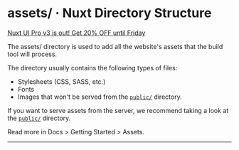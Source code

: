 # assets/ · Nuxt Directory Structure

[Nuxt UI Pro v3 is out! Get 20% OFF until Friday](https://ui.nuxt.com/pro/pricing)

The assets/ directory is used to add all the website's assets that the build tool will process.

The directory usually contains the following types of files:

- Stylesheets (CSS, SASS, etc.)
- Fonts
- Images that won't be served from the [`public/`](https://nuxt.com/docs/guide/directory-structure/public) directory.

If you want to serve assets from the server, we recommend taking a look at the [`public/`](https://nuxt.com/docs/guide/directory-structure/public) directory.

Read more in Docs > Getting Started > Assets.

---
